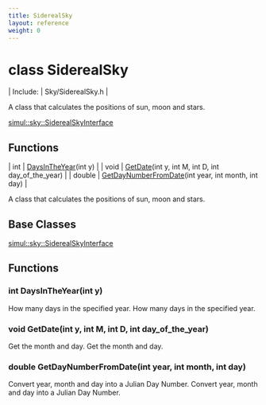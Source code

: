 ```yaml
---
title: SiderealSky
layout: reference
weight: 0
---
```

class SiderealSky
===

| Include: | Sky/SiderealSky.h |

A class that calculates the positions of sun, moon and stars.

[simul::sky::SiderealSkyInterface](SiderealSkyInterface)

Functions
---

| int | [DaysInTheYear](#DaysInTheYear)(int y) |
| void | [GetDate](#GetDate)(int y, int M, int D, int day_of_the_year) |
| double | [GetDayNumberFromDate](#GetDayNumberFromDate)(int year, int month, int day) |

A class that calculates the positions of sun, moon and stars.
  


Base Classes
---
[simul::sky::SiderealSkyInterface](SiderealSkyInterface)

Functions
---

### <a name="DaysInTheYear"/>int DaysInTheYear(int y)
How many days in the specified year.
How many days in the specified year.

### <a name="GetDate"/>void GetDate(int y, int M, int D, int day_of_the_year)
Get the month and day.
Get the month and day.

### <a name="GetDayNumberFromDate"/>double GetDayNumberFromDate(int year, int month, int day)
Convert year, month and day into a Julian Day Number.
Convert year, month and day into a Julian Day Number.
